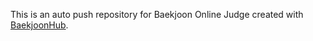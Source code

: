 
This is an auto push repository for Baekjoon Online Judge created with [BaekjoonHub](https://github.com/BaekjoonHub/BaekjoonHub).

